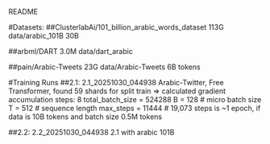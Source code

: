 README

#Datasets:
##ClusterlabAi/101_billion_arabic_words_dataset
113G	data/arabic_101B
30B

##arbml/DART
3.0M	data/dart_arabic

##pain/Arabic-Tweets
23G	data/Arabic-Tweets
6B tokens



#Training Runs
##2.1: 2.1_20251030_044938
Arabic-Twitter, Free Transformer, 
found 59 shards for split train
=> calculated gradient accumulation steps: 8
total_batch_size = 524288 
B = 128 # micro batch size
T = 512 # sequence length
max_steps = 11444  # 19,073 steps is ~1 epoch, if data is 10B tokens and batch size 0.5M tokens

##2.2: 2.2_20251030_044938
2.1 with arabic 101B